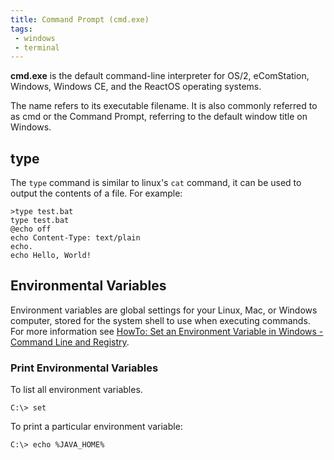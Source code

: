 ```yaml
---
title: Command Prompt (cmd.exe)
tags: 
 - windows
 - terminal
---
```


**cmd.exe** is the default command-line interpreter for OS/2, eComStation, Windows, Windows CE, and the ReactOS operating systems. 
<!--more-->
The name refers to its executable filename. It is also commonly referred to as cmd or the Command Prompt, referring to the default window title on Windows.

## type

The `type` command is similar to linux's `cat` command, it can be used to output the contents of a file.
For example:

```shell
>type test.bat
type test.bat
@echo off
echo Content-Type: text/plain
echo.
echo Hello, World!
```

## Environmental Variables

Environment variables are global settings for your Linux, Mac, or Windows computer, stored for the system shell to use when executing commands. For more information see [HowTo: Set an Environment Variable in Windows - Command Line and Registry](http://www.dowdandassociates.com/blog/content/howto-set-an-environment-variable-in-windows-command-line-and-registry/).

### Print Environmental Variables

To list all environment variables.
```shell
C:\> set
```
To print a particular environment variable:
```shell
C:\> echo %JAVA_HOME%
```

